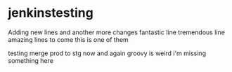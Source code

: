 # jenkinstesting

Adding new lines
and another
more changes
fantastic line
tremendous line
amazing lines to come
this is one of them


testing merge prod to stg now
and again
groovy is weird
i'm missing something here
